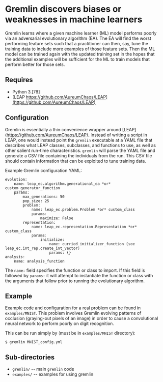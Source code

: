 # Gremlin discovers biases or weaknesses in machine learners

Gremlin learns where a given machine learner (ML) model performs poorly via an
adversarial evolutionary algorithm (EA).  The EA will find the worst 
performing feature sets such that a practitioner can then, say, tune the 
training data to include more examples of those feature sets.  Then the ML
model can be trained again with the updated training set in the hopes that 
the additional examples will be sufficient for the ML to train models that 
perform better for those sets.

## Requires
* Python 3.[78]
* [LEAP https://github.com/AureumChaos/LEAP](https://github.com/AureumChaos/LEAP)


## Configuration
Gremlin is essentially a thin convenience wrapper around [LEAP]
(https://github.com/AureumChaos/LEAP).  Instead of writing a script in LEAP, 
one would instead point the `gremlin` executable at a YAML file that describes 
what LEAP classes, subclasses, and functions to use, as well as other salient 
run-time characteristics. `gremlin` will parse the YAML file and generate a 
CSV file containing the individuals from the run.  This CSV file should 
contain information that can be exploited to tune training data.

Example Gremlin configuration YAML:

```
evolution:
    name: leap_ec.algorithm.generational_ea *or* custom_generator_function
    params:
        max_generations: 50
        pop_size: 25
        problem:
            name: leap_ec.problem.Problem *or* custom_class
            params:
                maximize: False
        representation:
            name: leap_ec.representation.Representation *or* custom_class
            params:
                initialize:
                    name: curried_initializer_function (see leap_ec.int_rep.create_int_vector)
                    params: {}
analysis:
    name: analysis_function
```

The `name:` field specifies the function or class to import. If this field is followed
by `params:` it will attempt to instantiate the function or class with the arguments that
follow prior to running the evolutionary algorithm.

## Example
Example code and configuration for a real problem can be found in `examples/MNIST`.
This problem involves Gremlin evolving patterns of occlusion (graying-out pixels of an
image) in order to cause a convolutional neural network to perform poorly on digit
recognition.

This can be run simply by (must be in `examples/MNIST` directory):

```
$ gremlin MNIST_config.yml
```

## Sub-directories
* `gremlin/` -- main `gremlin` code
* `examples/` -- examples for using gremlin
